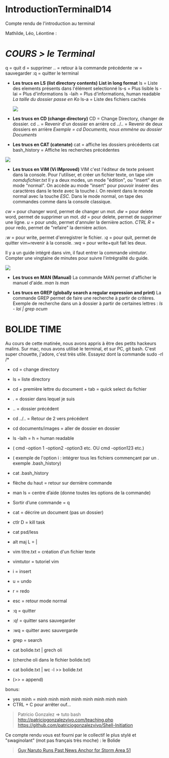 # IntroductionTerminalD14
Compte rendu de l'introduction au terminal


Mathilde, Léo, Léontine : 

# *COURS > le Terminal*

q = quit 
d = supprimer
.. = retour à la commande précédente
:w = sauvegarder
:q = quitter le terminal

* **Les trucs en LS (list directory contents)** **List in long format**
ls = Liste des elements présents dans l'élément selectionné
ls-s = Plus lisible
ls -lai = Plus d'informations
ls -laih = Plus d'informations, human readable 
*La taille du dossier passe en Ko*
ls-a = Liste des fichiers cachés

     ![](https://i.imgur.com/4fbskQo.png)



* **Les trucs en CD (change directory)**
CD = Change Directory, changer de dossier.
cd .. = Revenir d'un dossier en arrière
cd ../.. = Revenir de deux dossiers en arrière
*Exemple = cd Documents, nous emmène au dossier Documents*

* **Les trucs en CAT (catenate)**
cat = affiche les dossiers précédents
cat bash_history = Affiche les recherches précédentes

![](https://i.imgur.com/Nnc8AJQ.png)



* **Les trucs en VIM (Vi IMproved)**
VIM c'est l'éditeur de texte présent dans la console.
Pour l'utiliser, et créer un fichier texte, on tape
*vim nomdufichier.txt*
Il y a deux modes, un mode "édition", ou "insert" et un mode "normal".
On accède au mode "insert" pour pouvoir insérer des caractères dans le texte avec la touche *i*. On revient dans le monde normal avec la touche *ESC*.
Dans le mode normal, on tape des commandes comme dans la console classique.

*cw* = pour changer word, permet de changer un mot.
*dw* = pour delete word, permet de supprimer un mot.
*dd* = pour delete, permet de supprimer une ligne.
*u* = pour undo, permet d'annuler la dernière action.
*CTRL R* = pour redo, permet de "refaire" la dernière action.

*:w* = pour write, permet d'enregistrer le fichier.
*:q* = pour quit, permet de quitter vim+revenir à la console.
*:wq* = pour write+quit fait les deux.

Il y a un guide intégré dans vim, il faut entrer la commande *vimtutor*. Compter une vingtaine de minutes pour suivre l'intrégralité du guide.

 ![](https://i.imgur.com/Gqmdmb3.png)


* **Les trucs en MAN (Manual)**
La commande MAN permet d'afficher le manuel d'aide.
*man ls*
*man*

* **Les trucs en GREP (globally search a regular expression and print)**
La commande GREP permet de faire une recherche à partir de critères. 
Exemple de recherche dans un à dossier à partir de certaines lettres :
*ls - lai | grep ocum*


                                                      
# **BOLIDE TIME**

<blockquote class="imgur-embed-pub" lang="en" data-id="a/dCRPS0o" data-context="false" ><a href="//imgur.com/a/dCRPS0o"></a></blockquote><script async src="//s.imgur.com/min/embed.js" charset="utf-8"></script>

<resume>Au cours de cette matinée, nous avons appris à être des petits hackeurs malins. Sur mac, nous avons utilisé le terminal, et sur PC, git bash. C'est super chouette, j'adore, c'est très utile.</resume>
<lol>Essayez dont la commande sudo -rl /*</lol>


* cd =  change directory
* ls =  liste directory
* cd + première lettre du document + tab = quick select du fichier
* . =  dossier dans lequel je suis 
* .. = dossier précédent
* cd ../.. =  Retour de 2 vers précédent
* cd documents/images = aller de dossier en dossier 

* ls -laih =   h =  human readable
* ( cmd -option 1 -option2 -option3 etc. OU cmd -option123 etc.)
* ( exemple de l'option i : intégrer tous les fichiers commençant par un . exemple .bash_history)
* cat .bash_history

* flèche du haut = retour sur dernière commande
* man ls = centre d’aide (donne toutes les options de la commande)
* Sortir d’une commande = q 
* cat =  décrire un document (pas un dossier)
* ctlr D =  kill task
* cat psd/less 
* alt maj L = |

* vim titre.txt = création d'un fichier texte
* vimtutor = tutoriel vim

* i = insert
* u = undo
* r = redo
* esc = retour mode normal
* :q = quitter
* :q! = quitter sans sauvegarder
* :wq = quitter avec sauvergarde

* grep = search
* cat bolide.txt | grech oli 
* (cherche oli dans le fichier bolide.txt)

* cat bolide.txt | wc -l >> bolide.txt
* (>> = append)

bonus:
* yes minh = minh minh minh minh minh minh minh minh 
* CTRL + C pour arrêter ouf...

> Patricio Gonzalez => tuto bash
> http://patriciogonzalezvivo.com/teaching.php
> https://github.com/patriciogonzalezvivo/Shell-Initiation


<merci>Ce compte rendu vous est fourni par le collectif le plus stylé et "swaginolant" (mot pas français très moche) : le Bolide</merci>

<blockquote class="imgur-embed-pub" lang="en" data-id="ZenTaxR" data-context="false"><a href="//imgur.com/ZenTaxR">Guy Naruto Runs Past News Anchor for Storm Area 51</a></blockquote><script async src="//s.imgur.com/min/embed.js" charset="utf-8"></script>

 
